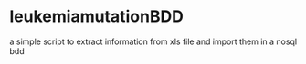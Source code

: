 # leukemiamutationBDD
a simple script to extract information from xls file and import them in a nosql bdd
